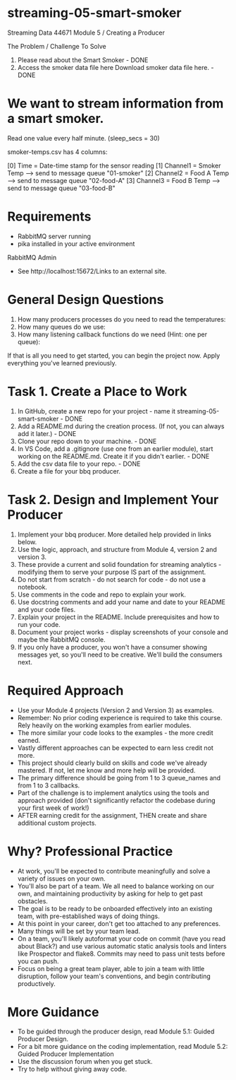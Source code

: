 # streaming-05-smart-smoker
Streaming Data 44671 Module 5 / Creating a Producer

The Problem / Challenge To Solve
1. Please read about the Smart Smoker - DONE
1. Access the smoker data file here Download smoker data file here. - DONE

# We want to stream information from a smart smoker. 
Read one value every half minute. (sleep_secs = 30)

smoker-temps.csv has 4 columns:

[0] Time = Date-time stamp for the sensor reading
[1] Channel1 = Smoker Temp --> send to message queue "01-smoker"
[2] Channel2 = Food A Temp --> send to message queue "02-food-A"
[3] Channel3 = Food B Temp --> send to message queue "03-food-B"

# Requirements
* RabbitMQ server running
* pika installed in your active environment

RabbitMQ Admin
* See http://localhost:15672/Links to an external site.

# General Design Questions

1. How many producers processes do you need to read the temperatures:
1. How many queues do we use: 
1. How many listening callback functions do we need (Hint: one per queue): 

If that is all you need to get started, you can begin the project now. Apply everything you've learned previously. 

# Task 1. Create a Place to Work
1. In GitHub, create a new repo for your project - name it streaming-05-smart-smoker - DONE
1. Add a README.md during the creation process. (If not, you can always add it later.) - DONE
1. Clone your repo down to your machine. - DONE
1. In VS Code, add a .gitignore (use one from an earlier module), start working on the README.md. Create it if you didn't earlier. - DONE
1. Add the csv data file to your repo. - DONE
1. Create a file for your bbq producer.

# Task 2. Design and Implement Your Producer
1. Implement your bbq producer. More detailed help provided in links below. 
1. Use the logic, approach, and structure from Module 4, version 2 and version 3.
1. These provide a current and solid foundation for streaming analytics - modifying them to serve your purpose IS part of the assignment.
1. Do not start from scratch - do not search for code - do not use a notebook.
1. Use comments in the code and repo to explain your work. 
1. Use docstring comments and add your name and date to your README and your code files. 
1. Explain your project in the README. Include prerequisites and how to run your code. 
1. Document your project works - display screenshots of your console and maybe the RabbitMQ console. 
1. If you only have a producer, you won't have a consumer showing messages yet, so you'll need to be creative. We'll build the consumers next.

# Required Approach
* Use your Module 4 projects (Version 2 and Version 3) as examples.
* Remember: No prior coding experience is required to take this course. Rely heavily on the working examples from earlier modules. 
* The more similar your code looks to the examples - the more credit earned.
* Vastly different approaches can be expected to earn less credit not more.
* This project should clearly build on skills and code we've already mastered. If not, let me know and more help will be provided. 
* The primary difference should be going from 1 to 3 queue_names and from 1 to 3 callbacks. 
* Part of the challenge is to implement analytics using the tools and approach provided (don't significantly refactor the codebase during your first week of work!) 
* AFTER earning credit for the assignment, THEN create and share additional custom projects. 
 

# Why? Professional Practice
* At work, you'll be expected to contribute meaningfully and solve a variety of issues on your own.
* You'll also be part of a team. We all need to balance working on our own, and maintaining productivity by asking for help to get past obstacles.
* The goal is to be ready to be onboarded effectively into an existing team, with pre-established ways of doing things.
* At this point in your career, don't get too attached to any preferences.
* Many things will be set by your team lead.
* On a team, you'll likely autoformat your code on commit (have you read about Black?) and use various automatic static analysis tools and linters like Prospector and flake8. Commits may need to pass unit tests before you can push. 
* Focus on being a great team player, able to join a team with little disruption, follow your team's conventions, and begin contributing productively. 
 

# More Guidance
* To be guided through the producer design, read Module 5.1: Guided Producer Design.
* For a bit more guidance on the coding implementation, read Module 5.2: Guided Producer Implementation
* Use the discussion forum when you get stuck.
* Try to help without giving away code. 